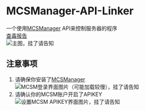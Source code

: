 # MCSManager-API-Linker
一个使用[MCSManager](https://github.com/Suwings/MCSManager) API来控制服务器的程序  
[查毒报告](https://s.threatbook.cn/report/file/b4473fddcbebb253f39c93bfe61a5625cd3ad6ef2601d16d6e977d1ba6aeb1eb/?env=win7_sp1_enx86_office2013)  
![主图，挂了请告知](https://attachment.mcbbs.net/forum/202010/03/131952nuyulfug1fg7fayb.png)  
## 注意事项
1. 请确保你安装了[MCSManager](https://github.com/Suwings/MCSManager)  
![MCSM登录界面图片（可能加载较慢），挂了请告知](https://attachment.mcbbs.net/forum/202001/28/144056r6tvv8sgkjgthfb8.jpg)  
2. 请确认你的MCSM账户开启了APIKEY  
![设置MCSM APIKEY界面图片，挂了请告知](https://attachment.mcbbs.net/forum/202010/03/134522yh563n36wjzvagj4.png)
